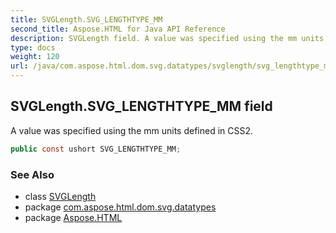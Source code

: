 ```yaml
---
title: SVGLength.SVG_LENGTHTYPE_MM
second_title: Aspose.HTML for Java API Reference
description: SVGLength field. A value was specified using the mm units defined in CSS2
type: docs
weight: 120
url: /java/com.aspose.html.dom.svg.datatypes/svglength/svg_lengthtype_mm/
---
```

## SVGLength.SVG_LENGTHTYPE_MM field

A value was specified using the mm units defined in CSS2.

```java
public const ushort SVG_LENGTHTYPE_MM;
```

### See Also

* class [SVGLength](../)
* package [com.aspose.html.dom.svg.datatypes](../../../com.aspose.html.dom.svg.datatypes/)
* package [Aspose.HTML](../../../)
